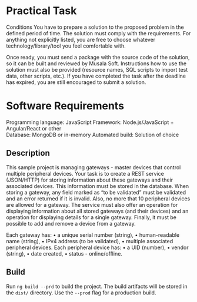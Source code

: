 # Practical Task

Conditions
You have to prepare a solution to the proposed problem in the defined period of time. The solution must comply with the requirements. For anything not explicitly listed, you are free to choose whatever technology/library/tool you feel comfortable with. 

Once ready, you must send a package with the source code of the solution, so it can be built and reviewed by Musala Soft. Instructions how to use the solution must also be provided (resource names, SQL scripts to import test data, other scripts, etc.).
If you have completed the task after the deadline has expired, you are still encouraged to submit a solution.

# Software Requirements

Programming language: JavaScript 
Framework: Node.js/JavaScript + Angular/React or other  
Database: MongoDB or in-memory
Automated build: Solution of choice 

## Description

This sample project is managing gateways - master devices that control multiple peripheral devices. 
Your task is to create a REST service (JSON/HTTP) for storing information about these gateways and their associated devices. This information must be stored in the database. 
When storing a gateway, any field marked as “to be validated” must be validated and an error returned if it is invalid. Also, no more that 10 peripheral devices are allowed for a gateway.
The service must also offer an operation for displaying information about all stored gateways (and their devices) and an operation for displaying details for a single gateway. Finally, it must be possible to add and remove a device from a gateway.

Each gateway has:
•	a unique serial number (string), 
•	human-readable name (string),
•	IPv4 address (to be validated),
•	multiple associated peripheral devices. 
Each peripheral device has:
•	a UID (number),
•	vendor (string),
•	date created,
•	status - online/offline.
## Build

Run `ng build --prd` to build the project. The build artifacts will be stored in the `dist/` directory. Use the `--prod` flag for a production build.